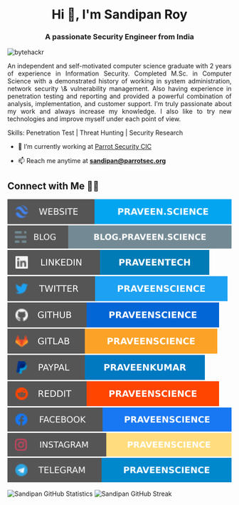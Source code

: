 <h1 align="center">Hi 👋, I'm Sandipan Roy</h1>
<h3 align="center">A passionate Security Engineer from India</h3>

<p align="left"> <img src="https://komarev.com/ghpvc/?username=bytehackr&label=Profile%20views&color=0e75b6&style=flat" alt="bytehackr" /> </p>

<p style='text-align: justify;'> An independent and self-motivated computer science graduate with 2 years of experience in Information Security. Completed M.Sc. in Computer Science with a demonstrated history of working in system administration, network security \& vulnerability management. Also having experience in penetration testing and reporting and provided a powerful combination of analysis, implementation, and customer support. I’m truly passionate about my work and always increase my knowledge. I also like to try new technologies and improve myself under each point of view.</p>

Skills: Penetration Test | Threat Hunting | Security Research

- 🔭 I’m currently working at [Parrot Security CIC](https://parrotsec.org/)

- 📫 Reach me anytime at **sandipan@parrotsec.org**




## Connect with Me 🤝🏻

[![Website](https://raw.githubusercontent.com/bytehackr/bytehackr/master/soc/ws.svg)](https://sandipan.ml/) [![Blog](https://raw.githubusercontent.com/bytehackr/bytehackr/master/soc/bl.svg)](https://blog.bytehackr.ml/) [![LinkedIn](https://raw.githubusercontent.com/bytehackr/bytehackr/master/soc/li.svg)](https://uk.linkedin.com/in/bytehackr/) [![Twitter](https://raw.githubusercontent.com/bytehackr/bytehackr/master/soc/tw.svg)](https://twitter.com/bytehackr)[![GitHub](https://raw.githubusercontent.com/bytehackr/bytehackr/master/soc/gh.svg)](https://github.com/bytehackr) [![GitLab](https://raw.githubusercontent.com/bytehackr/bytehackr/master/soc/gl.svg)](https://gitlab.com/bytehackr) [![PayPal](https://raw.githubusercontent.com/bytehackr/bytehackr/master/soc/pp.svg)](https://www.paypal.me/bytehackr) [![Reddit](https://raw.githubusercontent.com/bytehackr/bytehackr/master/soc/r.svg)](https://reddit.com/u/bytehackr/) [![Facebook](https://raw.githubusercontent.com/bytehackr/bytehackr/master/soc/fb.svg)](https://www.facebook.com/bytehackr) [![Instagram](https://raw.githubusercontent.com/bytehackr/bytehackr/master/soc/ig.svg)](https://instagram.com/bytehackr) [![Telegram](https://raw.githubusercontent.com/bytehackr/bytehackr/master/soc/tg.svg)](https://t.me/bytehackr) 




![Sandipan GitHub Statistics](https://github-readme-stats.vercel.app/api?username=bytehackr&show_icons=true)  ![Sandipan GitHub Streak](https://github-readme-streak-stats.herokuapp.com/?user=bytehackr) 
